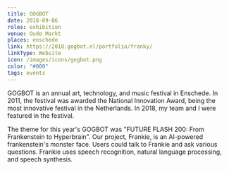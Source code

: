 ```yaml
---
title: GOGBOT
date: 2018-09-06
roles: exhibition
venue: Oude Markt
places: enschede
link: https://2018.gogbot.nl/portfolio/franky/
linkType: Website
icon: /images/icons/gogbot.png
color: "#000"
tags: events
---
```


GOGBOT is an annual art, technology, and music festival in Enschede. In 2011, the festival was awarded the National Innovation Award, being the most innovative festival in the Netherlands. In 2018, my team and I were featured in the festival.

<!--more-->

The theme for this year's GOGBOT was "FUTURE FLASH 200: From Frankenstein to Hyperbrain". Our project, Frankie, is an AI-powered frankenstein's monster face. Users could talk to Frankie and ask various questions. Frankie uses speech recognition, natural language processing, and speech synthesis.
